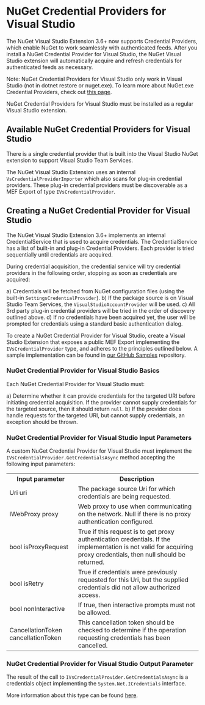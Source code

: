 ﻿# NuGet Credential Providers for Visual Studio

The NuGet Visual Studio Extension 3.6+ now supports Credential Providers, which enable NuGet to work seamlessly with authenticated feeds.
After you install a NuGet Credential Provider for Visual Studio, the NuGet Visual Studio extension will automatically acquire and refresh credentials for authenticated feeds as necessary.

Note: NuGet Credential Providers for Visual Studio only work in Visual Studio (not in dotnet restore or nuget.exe). To learn more about NuGet.exe Credential Providers, check out [this page](NuGet.exe-Credential-Providers.md).

NuGet Credential Providers for Visual Studio must be installed as a regular Visual Studio extension.

## Available NuGet Credential Providers for Visual Studio

There is a single credential provider that is built into the Visual Studio NuGet extension to support Visual Studio Team Services.

The NuGet Visual Studio Extension uses an internal `VsCredentialProviderImporter` which also scans for plug-in credential providers. These plug-in credential providers must be discoverable as a MEF Export of type `IVsCredentialProvider`.

## Creating a NuGet Credential Provider for Visual Studio

The NuGet Visual Studio Extension 3.6+ implements an internal CredentialService that is used to acquire credentials. The CredentialService has a list of built-in and plug-in Credential Providers. Each provider is tried sequentially until credentials are acquired.

During credential acquisition, the credential service will try credential providers in the following order, stopping as soon as credentials are acquired:

a) Credentials will be fetched from NuGet configuration files (using the built-in `SettingsCredentialProvider`).
b) If the package source is on Visual Studio Team Services, the `VisualStudioAccountProvider` will be used.
c) All 3rd party plug-in credential providers will be tried in the order of discovery outlined above.
d) If no credentials have been acquired yet, the user will be prompted for credentials using a standard basic authentication dialog.

To create a NuGet Credential Provider for Visual Studio, create a Visual Studio Extension that exposes a public MEF Export implementing the `IVsCredentialProvider` type, and adheres to the principles outlined below.
A sample implementation can be found in [our GitHub Samples](https://github.com/NuGet/Samples) repository.

### NuGet Credential Provider for Visual Studio Basics

Each NuGet Credential Provider for Visual Studio must:

a) Determine whether it can provide credentials for the targeted URI before initiating credential acquisition. If the provider cannot supply credentials for the targeted source, then it should return `null`.
b) If the provider does handle requests for the targeted URI, but cannot supply credentials, an exception should be thrown.

### NuGet Credential Provider for Visual Studio Input Parameters

A custom NuGet Credential Provider for Visual Studio must implement the `IVsCredentialProvider.GetCredentialsAsync` method accepting the following input parameters:

<table>
<th>Input parameter</th>
<th>Description</th>
    <tr>
        <td>Uri uri</td>
        <td>The package source Uri for which credentials are being requested.</td>
    </tr>
    <tr>
        <td>IWebProxy proxy</td>
        <td>Web proxy to use when communicating on the network. Null if there is no proxy authentication configured.</td>
    </tr>
    <tr>
        <td>bool isProxyRequest</td>
        <td>True if this request is to get proxy authentication credentials. If the implementation is not valid for acquiring proxy credentials, then null should be returned.</td>
    </tr>
    <tr>
        <td>bool isRetry</td>
        <td>True if credentials were previously requested for this Uri, but the supplied credentials did not allow authorized access.</td>
    </tr>
    <tr>
        <td>bool nonInteractive</td>
        <td>If true, then interactive prompts must not be allowed.</td>
    </tr>
    <tr>
        <td>CancellationToken cancellationToken</td>
        <td>This cancellation token should be checked to determine if the operation requesting credentials has been cancelled.</td>
    </tr>
</table>

### NuGet Credential Provider for Visual Studio Output Parameter

The result of the call to `IVsCredentialProvider.GetCredentialsAsync` is a credentials object implementing the `System.Net.ICredentials` interface.

More information about this type can be found [here](https://msdn.microsoft.com/en-us/library/system.net.icredentials(v=vs.110).aspx).